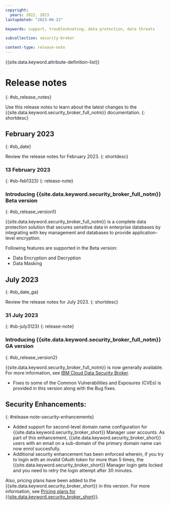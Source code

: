 ```yaml
---
copyright:
  years: 2022, 2023
lastupdated: "2023-06-22"

keywords: support, troubleshooting, data protection, data threats

subcollection: security-broker

content-type: release-note
---
```


{{site.data.keyword.attribute-definition-list}}

# Release notes
{: #sb_release_notes}

Use this release notes to learn about the latest changes to the {{site.data.keyword.security_broker_full_notm}} documentation.
{: shortdesc}

## February 2023
{: #sb_date}

Review the release notes for February 2023.
{: shortdesc}

### 13 February 2023
{: #sb-feb1323}
{: release-note}

### Introducing {{site.data.keyword.security_broker_full_notm}} Beta version
{: #sb_release_version1}

{{site.data.keyword.security_broker_full_notm}} is a complete data protection solution that secures sensitive data in enterprise databases by integrating with key management and databases to provide application-level encryption.

Following features are supported in the Beta version:

- Data Encryption and Decryption
- Data Masking

## July 2023
{: #sb_date_ga}

Review the release notes for July 2023.
{: shortdesc}

### 31 July 2023
{: #sb-july3123}
{: release-note}

### Introducing {{site.data.keyword.security_broker_full_notm}} GA version
{: #sb_release_version2}

{{site.data.keyword.security_broker_full_notm}} is now generally available. For more information, see [IBM Cloud Data Security Broker](https://www.ibm.com/cloud/data-security-broker).

- Fixes to some of the Common Vulnerabilities and Exposures (CVEs) is provided in this version along with the Bug fixes.

## Security Enhancements:
{: #release-note-security-enhancements}

- Added support for second-level domain name configuration for {{site.data.keyword.security_broker_short}} Manager user accounts. As part of this enhancement, {{site.data.keyword.security_broker_short}} users with an email on a sub-domain of the primary domain name can now enrol succesfully.
- Additional security enhancement has been enforced wherein, if you try to login with an invalid OAuth token for more than 5 times, the {{site.data.keyword.security_broker_short}} Manager login gets locked and you need to retry the login attempt after 30 minutes.

Also, pricing plans have been added to the {{site.data.keyword.security_broker_short}} in this version. For more information, see [Pricing plans for {{site.data.keyword.security_broker_short}}](/docs/security-broker?topic=security-broker-sb_pricing).

